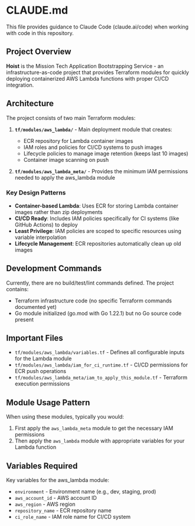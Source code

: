# CLAUDE.md

This file provides guidance to Claude Code (claude.ai/code) when working with code in this repository.

## Project Overview

**Hoist** is the Mission Tech Application Bootstrapping Service - an infrastructure-as-code project that provides Terraform modules for quickly deploying containerized AWS Lambda functions with proper CI/CD integration.

## Architecture

The project consists of two main Terraform modules:

1. **`tf/modules/aws_lambda/`** - Main deployment module that creates:
   - ECR repository for Lambda container images
   - IAM roles and policies for CI/CD systems to push images
   - Lifecycle policies to manage image retention (keeps last 10 images)
   - Container image scanning on push

2. **`tf/modules/aws_lambda_meta/`** - Provides the minimum IAM permissions needed to apply the aws_lambda module

### Key Design Patterns

- **Container-based Lambda**: Uses ECR for storing Lambda container images rather than zip deployments
- **CI/CD Ready**: Includes IAM policies specifically for CI systems (like GitHub Actions) to deploy
- **Least Privilege**: IAM policies are scoped to specific resources using variable interpolation
- **Lifecycle Management**: ECR repositories automatically clean up old images

## Development Commands

Currently, there are no build/test/lint commands defined. The project contains:
- Terraform infrastructure code (no specific Terraform commands documented yet)
- Go module initialized (go.mod with Go 1.22.1) but no Go source code present

## Important Files

- `tf/modules/aws_lambda/variables.tf` - Defines all configurable inputs for the Lambda module
- `tf/modules/aws_lambda/iam_for_ci_runtime.tf` - CI/CD permissions for ECR push operations
- `tf/modules/aws_lambda_meta/iam_to_apply_this_module.tf` - Terraform execution permissions

## Module Usage Pattern

When using these modules, typically you would:
1. First apply the `aws_lambda_meta` module to get the necessary IAM permissions
2. Then apply the `aws_lambda` module with appropriate variables for your Lambda function

## Variables Required

Key variables for the aws_lambda module:
- `environment` - Environment name (e.g., dev, staging, prod)
- `aws_account_id` - AWS account ID
- `aws_region` - AWS region
- `repository_name` - ECR repository name
- `ci_role_name` - IAM role name for CI/CD system